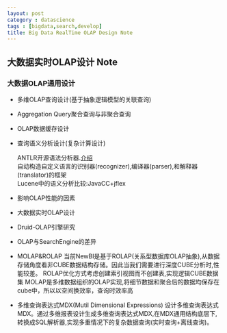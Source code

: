 ```yaml
---
layout: post
category : datascience
tags : [bigdata,search,develop]
title: Big Data RealTime OLAP Design Note
---
```


大数据实时OLAP设计 Note
--------------------------------------------------


### 大数据OLAP通用设计

- 多维OLAP查询设计(基于抽象逻辑模型的关联查询)
- Aggregation Query聚合查询与非聚合查询
- OLAP数据缓存设计
- 查询语义分析设计(复杂计算设计)

    ANTLR开源语法分析器.[介绍](http://www.ibm.com/developerworks/cn/java/j-lo-antlr/) <br />
    自动构造自定义语言的识别器(recognizer),编译器(parser),和解释器(translator)的框架 <br />
    Lucene中的语义分析比较:JavaCC+jflex

- 影响OLAP性能的因素
- 大数据实时OLAP设计

- Druid-OLAP引擎研究
- OLAP与SearchEngine的差异

- MOLAP&ROLAP
当前NewBI是基于ROLAP(关系型数据库OLAP抽象),从数据存储角度看非CUBE数据结构存储。因此当我们需要进行深度CUBE分析时,性能较差。
ROLAP优化方式考虑创建索引视图而不创建表,实现逻辑CUBE数据集
MOLAP是多维数据组织的OLAP实现,将细节数据和聚合后的数据均保存在cube中，所以以空间换效率，查询时效率高

- 多维查询表达式MDX(Mutil Dimensional Expressions) 
设计多维查询表达式MDX。通过多维报表设计生成多维查询表达式MDX,在MDX通用结构底层下,转换成SQL解析器,实现多重情况下的复杂数据查询(实时查询+离线查询)。

